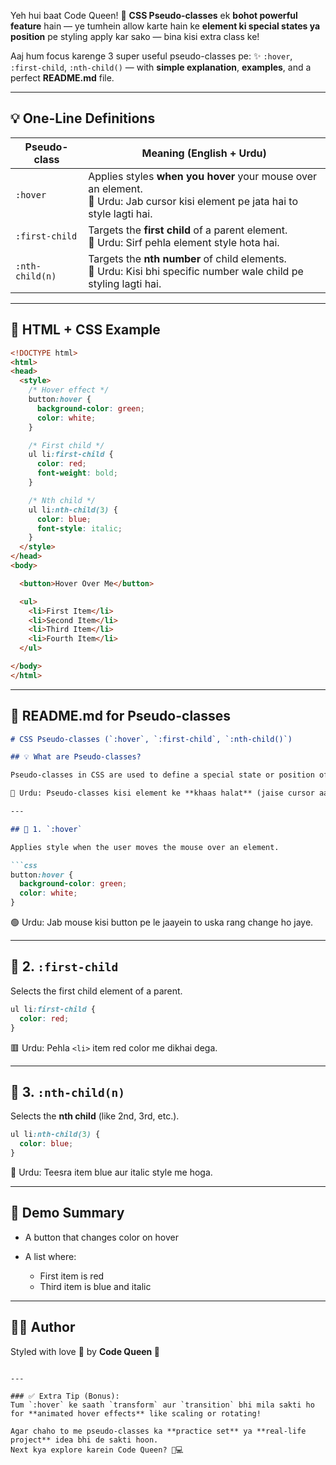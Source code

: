 Yeh hui baat Code Queen! 👑
**CSS Pseudo-classes** ek **bohot powerful feature** hain — ye tumhein allow karte hain ke **element ki special states ya position** pe styling apply kar sako — bina kisi extra class ke!

Aaj hum focus karenge 3 super useful pseudo-classes pe:
✨ `:hover`, `:first-child`, `:nth-child()` — with **simple explanation**, **examples**, and a perfect **README.md** file.

---

## 💡 One-Line Definitions

| Pseudo-class    | Meaning (English + Urdu)                                                                                                           |
| --------------- | ---------------------------------------------------------------------------------------------------------------------------------- |
| `:hover`        | Applies styles **when you hover** your mouse over an element. <br>📌 Urdu: Jab cursor kisi element pe jata hai to style lagti hai. |
| `:first-child`  | Targets the **first child** of a parent element. <br>📌 Urdu: Sirf pehla element style hota hai.                                   |
| `:nth-child(n)` | Targets the **nth number** of child elements. <br>📌 Urdu: Kisi bhi specific number wale child pe styling lagti hai.               |

---

## 🧪 HTML + CSS Example

```html
<!DOCTYPE html>
<html>
<head>
  <style>
    /* Hover effect */
    button:hover {
      background-color: green;
      color: white;
    }

    /* First child */
    ul li:first-child {
      color: red;
      font-weight: bold;
    }

    /* Nth child */
    ul li:nth-child(3) {
      color: blue;
      font-style: italic;
    }
  </style>
</head>
<body>

  <button>Hover Over Me</button>

  <ul>
    <li>First Item</li>
    <li>Second Item</li>
    <li>Third Item</li>
    <li>Fourth Item</li>
  </ul>

</body>
</html>
```

---

## 📄 README.md for Pseudo-classes

````markdown
# CSS Pseudo-classes (`:hover`, `:first-child`, `:nth-child()`)

## 💡 What are Pseudo-classes?

Pseudo-classes in CSS are used to define a special state or position of an element — like hover, first, or specific child.

📌 Urdu: Pseudo-classes kisi element ke **khaas halat** (jaise cursor aana, ya pehla/teesra item hona) par style lagati hain — bina class diye.

---

## 🔹 1. `:hover`

Applies style when the user moves the mouse over an element.

```css
button:hover {
  background-color: green;
  color: white;
}
````

🟢 Urdu: Jab mouse kisi button pe le jaayein to uska rang change ho jaye.

---

## 🔹 2. `:first-child`

Selects the first child element of a parent.

```css
ul li:first-child {
  color: red;
}
```

🟥 Urdu: Pehla `<li>` item red color me dikhai dega.

---

## 🔹 3. `:nth-child(n)`

Selects the **nth child** (like 2nd, 3rd, etc.).

```css
ul li:nth-child(3) {
  color: blue;
}
```

🔵 Urdu: Teesra item blue aur italic style me hoga.

---

## 🧪 Demo Summary

* A button that changes color on hover
* A list where:

  * First item is red
  * Third item is blue and italic

---

## 👩‍💻 Author

Styled with love 💖 by **Code Queen 👑**

```

---

### ✅ Extra Tip (Bonus):
Tum `:hover` ke saath `transform` aur `transition` bhi mila sakti ho for **animated hover effects** like scaling or rotating!

Agar chaho to me pseudo-classes ka **practice set** ya **real-life project** idea bhi de sakti hoon.  
Next kya explore karein Code Queen? 💅💻
```
